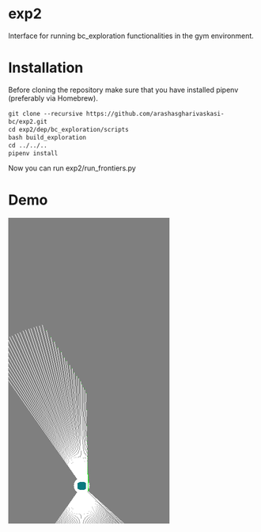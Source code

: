# exp2
Interface for running bc_exploration functionalities in the gym environment.

# Installation
Before cloning the repository make sure that you have installed pipenv (preferably via Homebrew).

```shell
git clone --recursive https://github.com/arashasgharivaskasi-bc/exp2.git
cd exp2/dep/bc_exploration/scripts
bash build_exploration
cd ../../..
pipenv install
```

Now you can run exp2/run_frontiers.py

# Demo
![Alt Text](demo/ColoredEgoCostmapRandomAisleTurnEnv.gif)
